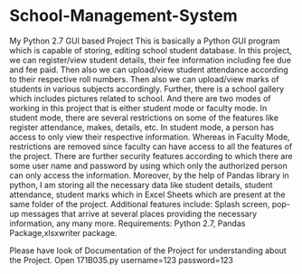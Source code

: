 # School-Management-System
My Python 2.7 GUI based Project
This is basically a Python GUI program which is capable of storing, editing school student database.
In this project, we can register/view student details, their fee information including fee due and fee paid. Then also we can upload/view student attendance according to their respective roll numbers. Then also we can upload/view marks of students in various subjects accordingly.
Further, there is a school gallery which includes pictures related to school.
And there are two modes of working in this project that is either student mode or faculty mode.
In student mode, there are several restrictions on some of the features like register attendance, makes, details, etc.
In student mode, a person has access to only view their respective information.
Whereas in Faculty Mode, restrictions are removed since faculty can have access to all the features of the project.
There are further security features according to which there are some user name and password by using which only the authorized person can only access the information.
Moreover, by the help of Pandas library in python, I am storing all the necessary data like student details, student attendance, student marks which in Excel Sheets which are present at the same folder of the project.
Additional features include:
Splash screen, pop-up messages that arrive at several places providing the necessary information, any many more.
Requirements:
Python 2.7, Pandas Package,xlsxwriter package.


Please have look of Documentation of the Project for understanding about the Project.
Open 171B035.py
username=123
password=123
